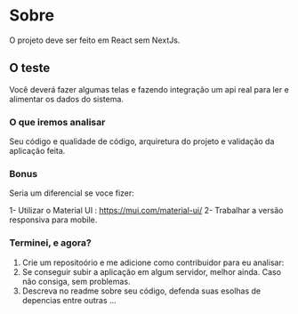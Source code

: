 # Sobre

O projeto deve ser feito em React sem NextJs.

## O teste

Você deverá fazer algumas telas e fazendo integração um api real para ler e alimentar os dados do sistema.

### O que iremos analisar

Seu código e qualidade de código, arquiretura do projeto e validação da aplicação feita.

### Bonus
Seria um diferencial se voce fizer:

1- Utilizar o Material UI : <a>https://mui.com/material-ui/</a>
2- Trabalhar a versão responsiva para mobile. 

### Terminei, e agora?

1. Crie um repositoório e me adicione como contribuidor para eu analisar:
2. Se conseguir subir a aplicação em algum servidor, melhor ainda. Caso não consiga, sem problemas.
3. Descreva no readme sobre seu código, defenda suas esolhas de depencias entre outras ...

